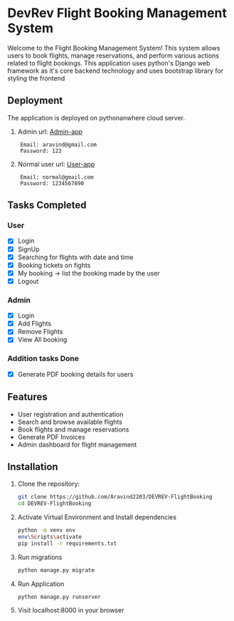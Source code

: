# DevRev Flight Booking Management System

Welcome to the Flight Booking Management System! This system allows users to book flights, manage reservations, and perform various actions related to flight bookings. This application uses python's Django web framework as it's core backend technology and uses bootstrap library for styling the frontend

## Deployment

The application is deployed on pythonanwhere cloud server.
1. Admin url:
    [Admin-app](http://aravind2203.pythonanywhere.com/manage/flight/home)
```
    Email: aravind@gmail.com
    Password: 123 
```
2. Normal user url:
    [User-app](http://aravind2203.pythonanywhere.com/)
```
    Email: normal@gmail.com
    Password: 1234567890
```
## Tasks Completed
### User
- [X] Login
- [X] SignUp
- [X] Searching for flights with date and time
- [x] Booking tickets on fights
- [x] My booking -> list the booking made by the user
- [X] Logout

### Admin
- [X] Login
- [X] Add Flights
- [X] Remove Flights
- [X] View All booking

### Addition tasks Done
- [X] Generate PDF booking details for users


## Features

- User registration and authentication
- Search and browse available flights
- Book flights and manage reservations
- Generate PDF Invoices
- Admin dashboard for flight management

## Installation

1. Clone the repository:

   ```bash
   git clone https://github.com/Aravind2203/DEVREV-FlightBooking
   cd DEVREV-FlightBooking
   
   ```
2. Activate Virtual Environment and Install dependencies

    ```bash
    python -m venv env 
    env\Scripts\activate
    pip install -r requirements.txt
    ```
3. Run migrations

    ```bash
    python manage.py migrate
    ```
4. Run Application

    ```bash
    python manage.py runserver
    ```

5. Visit localhost:8000 in your browser